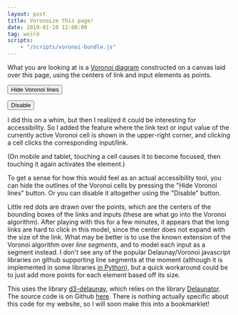 ```yaml
---
layout: post
title: Voronoize this page!
date: 2019-01-10 12:00:00
tag: weird
scripts:
    - "/scripts/voronoi-bundle.js"
---
```


What you are looking at is a [Voronoi diagram](https://en.wikipedia.org/wiki/Voronoi_diagram) constructed on a canvas laid over this page, using the centers of link and input elements as points. 

<input id="toggle" type="button" onClick="(function(event) {
    event.stopPropagation();
    voronoize.toggleVoronoi();
    if (voronoize.showVoronoi) {
        document.getElementById('toggle').value = 'Hide Voronoi lines'
    }
    else {
        document.getElementById('toggle').value = 'Show Voronoi lines'
    }
})(event)" value="Hide Voronoi lines"/>

<input type="button" onClick="voronoize.eraseVoronoi()" value="Disable"/>

I did this on a whim, but then I realized it could be interesting for accessibility. So I added the feature where the link text or input value of the currently active Voronoi cell is shown in the upper-right corner, and clicking a cell clicks the corresponding input/link.

(On mobile and tablet, touching a cell causes it to become focused, then touching it again activates the element.)

To get a sense for how this would feel as an actual accessibility tool, you can hide the outlines of the Voronoi cells by pressing the "Hide Voronoi lines" button. Or you can disable it altogether using the "Disable" button.

Little red dots are drawn over the points, which are the centers of the bounding boxes of the links and inputs (these are what go into the Voronoi algorithm). After playing with this for a few minutes, it appears that the long links are hard to click in this model, since the center does not expand with the size of the link. What may be better is to use the known extension of the Voronoi algorithm over _line segments_, and to model each input as a segment instead. I don't see any of
the popular Delaunay/Voronoi javascript libraries on github supporting line segments at the moment (although it is implemented in some libraries [in Python](https://github.com/aewallin/openvoronoi)), but a quick workaround could be to just add more points for each element based off its size. 

This uses the library [d3-delaunay](https://github.com/d3/d3-delaunay), which relies on the library [Delaunator](https://github.com/mapbox/delaunator). The source code is on Github [here](https://github.com/samzhang111/html-voronoi).  There is nothing actually specific about this code for my website, so I will soon make this into a bookmarklet!
